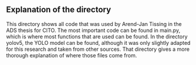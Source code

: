 ## Explanation of the directory
This directory shows all code that was used by Arend-Jan Tissing in the ADS thesis for CITO. The most important code can be found in main.py, which is where most functions that are used can be found. In the directory yolov5, the YOLO model can be found, although it was only slightly adapted for this research and taken from other sources. That directory gives a more thorough explanation of where those files come from.
